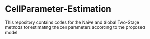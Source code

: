 # CellParameter-Estimation
This repository contains codes for the Naive and Global Two-Stage methods for estimating the cell parameters according to the proposed model
